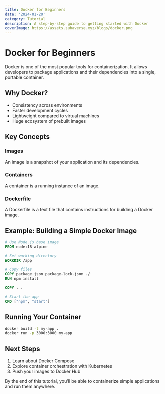 ```yaml
---
title: Docker for Beginners
date: '2024-01-20'
category: Tutorial
description: A step-by-step guide to getting started with Docker
coverImage: https://assets.subaverse.xyz/blogs/docker.png
---
```


# Docker for Beginners

Docker is one of the most popular tools for containerization. It allows developers to package applications and their dependencies into a single, portable container.

## Why Docker?

- Consistency across environments  
- Faster development cycles  
- Lightweight compared to virtual machines  
- Huge ecosystem of prebuilt images  

## Key Concepts

### Images
An image is a snapshot of your application and its dependencies.  

### Containers
A container is a running instance of an image.  

### Dockerfile
A Dockerfile is a text file that contains instructions for building a Docker image.  

## Example: Building a Simple Docker Image

```dockerfile
# Use Node.js base image
FROM node:18-alpine

# Set working directory
WORKDIR /app

# Copy files
COPY package.json package-lock.json ./
RUN npm install

COPY . .

# Start the app
CMD ["npm", "start"]
```

## Running Your Container
```bash
docker build -t my-app .
docker run -p 3000:3000 my-app
```

## Next Steps
1. Learn about Docker Compose
2. Explore container orchestration with Kubernetes
3. Push your images to Docker Hub

By the end of this tutorial, you’ll be able to containerize simple applications and run them anywhere.